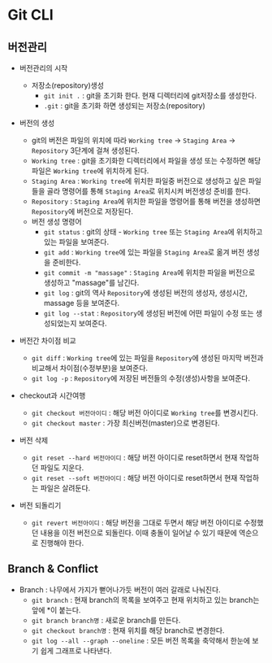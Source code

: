 # Git CLI
## 버전관리
+ 버전관리의 시작
	+ 저장소(repository)생성
		+ `git init .` : git을 초기화 한다. 현재 디렉터리에 git저장소를 생성한다.
		+ `.git` : git을 초기화 하면 생성되는 저장소(repository)
   
+ 버전의 생성
	+ git의 버전은 파일의 위치에 따라 `Working tree` -> `Staging Area` -> `Repository` 3단계에 걸쳐 생성된다.
	+ `Working tree` : git을 초기화한 디렉터리에서 파일을 생성 또는 수정하면 해당 파일은 `Working tree`에 위치하게 된다.
	+ `Staging Area` : `Working tree`에 위치한 파일중 버전으로 생성하고 싶은 파일들을 골라 명령어를 통해 `Staging Area`로 위치시켜 버전생성 준비를 한다.
	+ `Repository` : `Staging Area`에 위치한 파일을 명령어를 통해 버전을 생성하면 `Repository`에 버전으로 저장된다.
	+ 버전 생성 명령어
		+ `git status` : git의 상태 - `Working tree` 또는 `Staging Area`에 위치하고 있는 파일을 보여준다.
		+ `git add` : `Working tree`에 있는 파일을 `Staging Area`로 옮겨 버전 생성을 준비한다.
		+ `git commit -m "massage"` : `Staging Area`에 위치한 파일을 버전으로 생성하고 "massage"를 남긴다.
		+ `git log` : git의 역사 `Repository`에 생성된 버전의 생성자, 생성시간, massage 등을 보여준다.
		+ `git log --stat` : `Repository`에 생성된 버전에 어떤 파일이 수정 또는 생성되었는지 보여준다.
   
+ 버전간 차이점 비교
	+ `git diff` : `Working tree`에 있는 파일을 `Repository`에 생성된 마지막 버전과 비교해서 차이점(수정부분)을 보여준다.
	+ `git log -p` : `Repository`에 저장된 버전들의 수정(생성)사항을 보여준다.
   
+ checkout과 시간여행
	+ `git checkout 버전아이디` : 해당 버전 아이디로 `Working tree`를 변경시킨다.
	+ `git checkout master` : 가장 최신버전(master)으로 변경된다.

+ 버전 삭제
	+ `git reset --hard 버전아이디` : 해당 버전 아이디로 reset하면서 현재 작업하던 파일도 지운다.
	+ `git reset --soft 버전아이디` : 해당 버전 아이디로 reset하면서 현재 작업하는 파일은 살려둔다.

+ 버전 되돌리기
	+ `git revert 버전아이디` : 해당 버전을 그대로 두면서 해당 버전 아이디로 수정했던 내용을 이전 버전으로 되돌린다. 이때 충돌이 일어날 수 있기 때문에 역순으로 진행해야 한다.

## Branch & Conflict
+ Branch : 나무에서 가지가 뻗어나가듯 버전이 여러 갈래로 나눠진다.
	+ `git branch` : 현재 branch의 목록을 보여주고 현재 위치하고 있는 branch는 앞에 *이 붙는다.
	+ `git branch branch명` : 새로운 branch를 만든다.
	+ `git checkout branch명` : 현재 위치를 해당 branch로 변경한다.
	+ `git log --all --graph --oneline` : 모든 버전 목록을 축약해서 한눈에 보기 쉽게 그래프로 나타낸다.